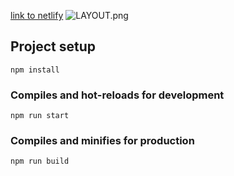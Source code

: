 [link to netlify](https://sad-euler-3391d7.netlify.com/)
![LAYOUT.png](https://github.com/greenmoon1558/html-project3/blob/master/TravelGram/TravelGram.jpg)
## Project setup
```
npm install
```

### Compiles and hot-reloads for development
```
npm run start
```

### Compiles and minifies for production
```
npm run build
```